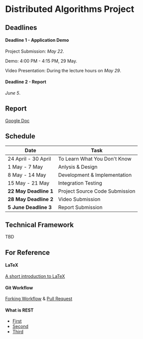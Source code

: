 # Distributed Algorithms Project

## Deadlines

#### Deadline 1 - Application Demo
Project Submission: *May 22*.

Demo: 4:00 PM - 4:15 PM, 29 May.

Video Presentation: During the lecture hours on *May 29*.

#### Deadline 2 - Report
*June 5*.

## Report

[Google Doc](https://docs.google.com/document/d/1NFGa_FbvxJKWW2OyDTkH8sPt4L49UMyNYGcx82nIOKU/edit?usp=sharing)

## Schedule

| Date | Task |
| ---- | ---- |
| 24 April - 30 April | To Learn What You Don't Know |
| 1 May - 7 May  | Anlysis & Design |
| 8 May - 14 May | Development & Implementation |
| 15 May - 21 May | Integration Testing |
| **22 May Deadline 1** | Project Source Code Submission |
| **28 May Deadline 2** | Video Submission |
| **5 June Deadline 3** | Report Submission |


## Technical Framework

TBD

## For Reference

#### LaTeX

[A short introduction to LaTeX](https://www.latex-project.org/help/documentation/usrguide.pdf)

#### Git Workflow

[Forking Workflow](https://www.atlassian.com/git/tutorials/comparing-workflows/forking-workflow) & [Pull Request](https://www.atlassian.com/git/tutorials/making-a-pull-request)

#### What is REST

- [First](https://www.ruanyifeng.com/blog/2011/09/restful.html)
- [Second](http://www.ruanyifeng.com/blog/2014/05/restful_api.html)
- [Third](http://www.ruanyifeng.com/blog/2018/10/restful-api-best-practices.html)
